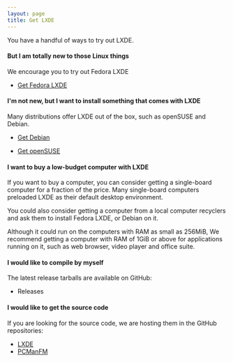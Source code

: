 ```yaml
---
layout: page
title: Get LXDE
---
```


You have a handful of ways to try out LXDE.

#### But I am totally new to those Linux things

We encourage you to try out Fedora LXDE

<ul class="actions">
  <li><a href="https://fedoraproject.org/spins/lxde/" class="button special">Get Fedora LXDE</a></li>
</ul>

#### I'm not new, but I want to install something that comes with LXDE

Many distributions offer LXDE out of the box, such as openSUSE and Debian.

<ul class="actions">
  <li><a href="https://www.debian.org/CD/live/#live-install-stable" class="button special">Get Debian</a></li>
</ul>
<ul class="actions">
  <li><a href="https://get.opensuse.org" class="button special">Get openSUSE</a></li>
</ul>

#### I want to buy a low-budget computer with LXDE

If you want to buy a computer, you can consider getting a single-board computer
for a fraction of the price.  Many single-board computers preloaded LXDE as
their default desktop environment.

You could also consider getting a computer from a local computer recyclers and
ask them to install Fedora LXDE, or Debian on it.

Although it could run on the computers with RAM as small as 256MiB, We
recommend getting a computer with RAM of 1GiB or above for applications running
on it, such as web browser, video player and office suite.

#### I would like to compile by myself

The latest release tarballs are available on GitHub:

<ul class="actions">
  <li><a href="https://github.com/lxde/releases" class="button"></a>Releases</li>
</ul>

#### I would like to get the source code

If you are looking for the source code, we are hosting them in the GitHub
repositories:

<ul class="actions">
  <li><a href="https://github.com/lxde" class="button">LXDE</a></li>
  <li><a href="https://github.com/lxde/pcmanfm" class="button">PCManFM</a></li>
</ul>
